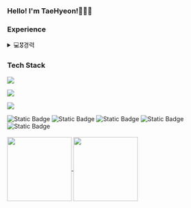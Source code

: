 <div align='left'>
  <h3>Hello! I'm TaeHyeon!🧑🏻‍💻</h3>
</div>
<h3 align='left'>Experience</h3>
<div align='left'>
  <details>
    <summary>💻🎖️경력</summary>
    <ul>
      <li><code>[2023.9 ~ 2023.12]</code> 캡스톤디자인종합프로젝트 DM(개발자 매칭 서비스) FE</li>
      <li><code>[2024.3 ~ 2024.8]</code> 캡스톤디자인종합프로젝트 Recipable(레시피 추천 서비스) FE</li>
      <li><code>[2024.6 ~ ing]</code> 숭실대학교 IT지원위원회 총학생회 홈페이지 개발 FE</li>
      <li><code>[2024.8 ~ 2024.9]</code> 데보션 기업 프로젝트 마이페이지 개선 FE</li>
      <li><code>[2024.9 ~ ing]</code> 케어마인더 간호사용 데스크탑 프로그램 개발 FE</li>
    </ul>
  </details>
</div>
<h3 align="left">Tech Stack</h3>
<p align="left">
  <a href="https://skillicons.dev">
    <img src="https://skillicons.dev/icons?i=html,css,js,ts,react" />
  </a>
</p>
<p align="left">
  <a href="https://skillicons.dev">
    <img src="https://skillicons.dev/icons?i=vite,git,github,vscode,figma&theme=dark" />
  </a>
</p>
<p align="left">
  <a href="https://skillicons.dev">
    <img src="https://skillicons.dev/icons?i=styledcomponents,tailwind,notion,github,python" />
  </a>
</p>
<div align='left'>
  <img alt="Static Badge" src="https://img.shields.io/badge/reactquery-FF4154">
  <img alt="Static Badge" src="https://img.shields.io/badge/recoil-3578E5">
  <img alt="Static Badge" src="https://img.shields.io/badge/npm-CB3837">
  <img alt="Static Badge" src="https://img.shields.io/badge/yarn-2C8EBB">
  <img alt="Static Badge" src="https://img.shields.io/badge/jira-0052CC">
</div>
<br/>
<div align='left'>
  <a href="https://github.com/anuraghazra/github-readme-stats">
    <img height=150 align="center" src="https://github-readme-stats.vercel.app/api?username=dvp-tae&theme=vue" />
  </a>
  <a href="https://github.com/dvp-tae">
    <img align="center" height=150 src="https://github-readme-stats.vercel.app/api/top-langs/?username=dvp-tae&layout=compact&theme=vue-dark" />
  </a> 
</div>
